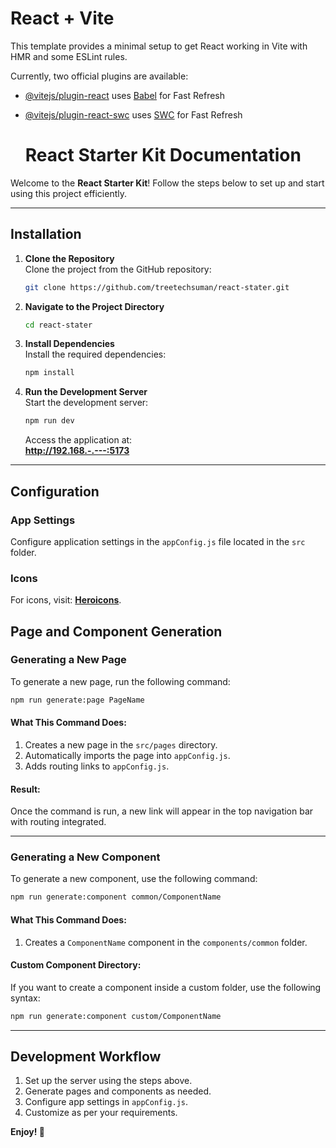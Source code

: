 # React + Vite

This template provides a minimal setup to get React working in Vite with HMR and some ESLint rules.

Currently, two official plugins are available:

- [@vitejs/plugin-react](https://github.com/vitejs/vite-plugin-react/blob/main/packages/plugin-react/README.md) uses [Babel](https://babeljs.io/) for Fast Refresh
- [@vitejs/plugin-react-swc](https://github.com/vitejs/vite-plugin-react-swc) uses [SWC](https://swc.rs/) for Fast Refresh


  # React Starter Kit Documentation

Welcome to the **React Starter Kit**! Follow the steps below to set up and start using this project efficiently.

---

## **Installation**

1. **Clone the Repository**  
   Clone the project from the GitHub repository:  
   ```bash
   git clone https://github.com/treetechsuman/react-stater.git
   ```

2. **Navigate to the Project Directory**  
   ```bash
   cd react-stater
   ```

3. **Install Dependencies**  
   Install the required dependencies:  
   ```bash
   npm install
   ```

4. **Run the Development Server**  
   Start the development server:  
   ```bash
   npm run dev
   ```
   Access the application at:  
   **http://192.168.-.---:5173**

---

## **Configuration**

### App Settings
Configure application settings in the `appConfig.js` file located in the `src` folder. 

### Icons
For icons, visit: **[Heroicons](https://heroicons.com/)**.






## **Page and Component Generation**

### Generating a New Page
To generate a new page, run the following command:  
```bash
npm run generate:page PageName
```

#### What This Command Does:
1. Creates a new page in the `src/pages` directory.
2. Automatically imports the page into `appConfig.js`.
3. Adds routing links to `appConfig.js`.

#### Result:
Once the command is run, a new link will appear in the top navigation bar with routing integrated.

---

### Generating a New Component
To generate a new component, use the following command:  
```bash
npm run generate:component common/ComponentName
```

#### What This Command Does:
1. Creates a `ComponentName` component in the `components/common` folder.

#### Custom Component Directory:
If you want to create a component inside a custom folder, use the following syntax:  
```bash
npm run generate:component custom/ComponentName
```

---

## **Development Workflow**

1. Set up the server using the steps above.
2. Generate pages and components as needed.
3. Configure app settings in `appConfig.js`.
4. Customize as per your requirements.

**Enjoy! 🎉**

